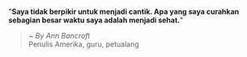 "**Saya tidak berpikir untuk menjadi cantik. Apa yang saya curahkan sebagian besar waktu saya adalah menjadi sehat.**"

> ~ _By Ann Bancroft_  
Penulis Amerika, guru, petualang

